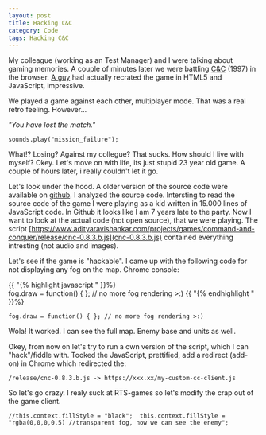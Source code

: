 ```yaml
---
layout: post
title: Hacking C&C
category: Code
tags: Hacking C&C
---
```


My colleague (working as an Test Manager) and I were talking about gaming memories. A couple of minutes later we were battling [C&C](https://www.adityaravishankar.com/projects/games/command-and-conquer) (1997) in the browser. [A guy](https://www.adityaravishankar.com/2011/11/command-and-conquer-programming-an-rts-game-in-html5-and-javascript) had actually recrated the game in HTML5 and JavaScript, impressive.

We played a game against each other, multiplayer mode. That was a real retro feeling. However...

*"You have lost the match."*

``sounds.play("mission_failure");``

What!? Losing? Against my collegue? That sucks. How should I live with myself? Okey. Let's move on with life, its just stupid 23 year old  game. A couple of hours later, i really couldn't let it go. 

Let's look under the hood. A older version of the source code were available on [github](https://github.com/adityaravishankar/command-and-conquer). I analyzed the source code. Intersting to read the source code of the game I were playing as a kid written in 15.000 lines of JavaScript code. In Github it looks like I am 7 years late to the party. Now I want to look at the actual code (not open source), that we were playing. The script [https://www.adityaravishankar.com/projects/games/command-and-conquer/release/cnc-0.8.3.b.js](cnc-0.8.3.b.js) contained everything intresting (not audio and images).

Let's see if the game is "hackable". I came up with the following code for not displaying any fog on the map. Chrome console:

{{ "{% highlight javascript " }}%}  
fog.draw = function() { }; // no more fog rendering >:)
{{ "{% endhighlight " }}%} 

`fog.draw = function() { }; // no more fog rendering >:)`

Wola! It worked. I can see the full map. Enemy base and units as well.

Okey, from now on let's try to run a own version of the script, which I can "hack"/fiddle with. Tooked the JavaScript, prettified, add a redirect (add-on) in Chrome which redirected the:

`/release/cnc-0.8.3.b.js -> https://xxx.xx/my-custom-cc-client.js`

So let's go crazy. I realy suck at RTS-games so let's modify the crap out of the game client.

`
//this.context.fillStyle = "black"; 
this.context.fillStyle = "rgba(0,0,0,0.5) //transparent fog, now we can see the enemy";
`
